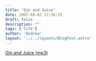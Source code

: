 ```yaml
---
title: 'Gin and Juice'
date: 2007-08-02 12:36:33
draft: false
description: ""
tags: ['life']
author: 'Andrew'
layout: '../../layouts/BlogPost.astro'
---
```


[Gin and Juice (mp3)](http://sixeyesmedia.com/musicfiles/)
